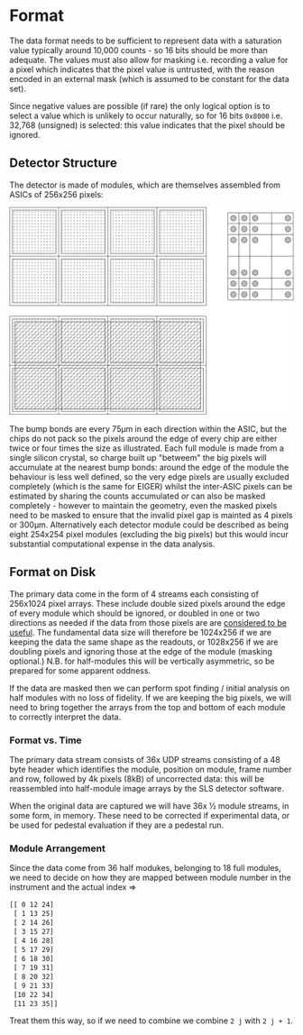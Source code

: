 # Format

The data format needs to be sufficient to represent data with a saturation value typically around 10,000 counts - so 16 bits should be more than adequate. The values must also allow for masking i.e. recording a value for a pixel which indicates that the pixel value is untrusted, with the reason encoded in an external mask (which is assumed to be constant for the data set).

Since negative values are possible (if rare) the only logical option is to select a value which is unlikely to occur naturally, so for 16 bits `0x8000` i.e. 32,768 (unsigned) is selected: this value indicates that the pixel should be ignored.

## Detector Structure

The detector is made of modules, which are themselves assembled from ASICs of 256x256 pixels:

![Pixel diagram](./pixels.png)

The bump bonds are every 75µm in each direction within the ASIC, but the chips do not pack so the pixels around the edge of every chip are either twice or four times the size as illustrated. Each full module is made from a single silicon crystal, so charge built up "betweem" the big pixels will accumulate at the nearest bump bonds: around the edge of the module the behaviour is less well defined, so the very edge pixels are usually excluded completely (which is the same for EIGER) whilst the inter-ASIC pixels can be estimated by sharing the counts accumulated _or_ can also be masked completely - however to maintain the geometry, even the masked pixels need to be masked to ensure that the invalid pixel gap is mainted as 4 pixels or 300µm. Alternatively each detector module could be described as being eight 254x254 pixel modules (excluding the big pixels) but this would incur substantial computational expense in the data analysis.

## Format on Disk

The primary data come in the form of 4 streams each consisting of 256x1024 pixel arrays. These include double sized pixels around the edge of every module which should be ignored, or doubled in one or two directions as needed if the data from those pixels are are [considered to be useful](https://github.com/graeme-winter/jungfrau/issues/19). The fundamental data size will therefore be 1024x256 if we are keeping the data the same shape as the readouts, or 1028x256 if we are doubling pixels and ignoring those at the edge of the module (masking optional.) N.B. for half-modules this will be vertically asymmetric, so be prepared for some apparent oddness.

If the data are masked then we can perform spot finding / initial analysis on half modules with no loss of fidelity. If we are keeping the big pixels, we will need to bring together the arrays from the top and bottom of each module to correctly interpret the data.

### Format vs. Time

The primary data stream consists of 36x UDP streams consisting of a 48 byte header which identifies the module, position on module, frame number and row, followed by 4k pixels (8kB) of uncorrected data: this will be reassembled into half-module image arrays by the SLS detector software.

When the original data are captured we will have 36x ½ module streams, in some form, in memory. These need to be corrected if experimental data, or be used for pedestal evaluation if they are a pedestal run.

### Module Arrangement

Since the data come from 36 half modukes, belonging to 18 full modules, we need to decide on how they are mapped between module number in the instrument and the actual index =>

```
[[ 0 12 24]
 [ 1 13 25]
 [ 2 14 26]
 [ 3 15 27]
 [ 4 16 28]
 [ 5 17 29]
 [ 6 18 30]
 [ 7 19 31]
 [ 8 20 32]
 [ 9 21 33]
 [10 22 34]
 [11 23 35]]
 ```

 Treat them this way, so if we need to combine we combine `2 j` with `2 j + 1`.
 